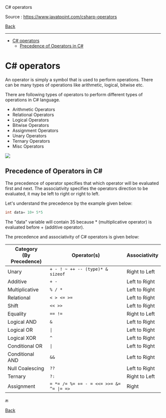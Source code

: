 
C# operators

Source : https://www.javatpoint.com/csharp-operators

[Back](readme.md)

---

- [C# operators](#c-operators)
  - [Precedence of Operators in C#](#precedence-of-operators-in-c)


# C# operators

An operator is simply a symbol that is used to perform operations. There can be many types of operations like arithmetic, logical, bitwise etc.

There are following types of operators to perform different types of operations in C# language.

- Arithmetic Operators
- Relational Operators
- Logical Operators
- Bitwise Operators
- Assignment Operators
- Unary Operators
- Ternary Operators
- Misc Operators

![](https://images.javatpoint.com/csharp/images/csharp-operators1.png)

## Precedence of Operators in C#

The precedence of operator specifies that which operator will be evaluated first and next. The associativity specifies the operators direction to be evaluated, it may be left to right or right to left.

Let's understand the precedence by the example given below:

```cs
int data= 10+ 5*5  

```

The "data" variable will contain 35 because * (multiplicative operator) is evaluated before + (additive operator).

The precedence and associativity of C# operators is given below:

Category<br/>(By Precedence) | Operator(s)                              | Associativity
-----------------------------|------------------------------------------|--------------
Unary                        | `+ - ! ~ ++ -- (type)* & sizeof`         | Right to Left
Additive                     | `+ -`                                    | Left to Right
Multiplicative               | `% / *`                                  | Left to Right
Relational                   | `< > <= >=`                              | Left to Right
Shift                        | `<< >>`                                  | Left to Right
Equality                     | `== !=`                                  | Right to Left
Logical AND                  | `&`                                      | Left to Right
Logical OR                   | `\|`                                     | Left to Right
Logical XOR                  | `^`                                      | Left to Right
Conditional OR               | `\|`                                     | Left to Right
Conditional AND              | `&&`                                     | Left to Right
Null Coalescing              | `??`                                     | Left to Right
Ternary                      | `?:`                                     | Right to Left
Assignment                   | `= *= /= %= += - = <<= >>= &= ^= \|= =>` | Right

🔚

[Back](readme.md)